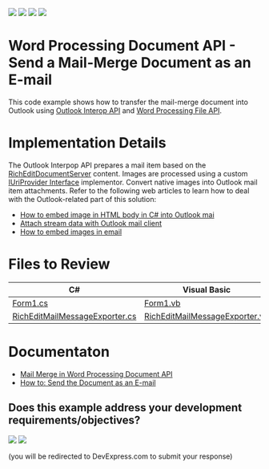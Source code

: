 <!-- default badges list -->
![](https://img.shields.io/endpoint?url=https://codecentral.devexpress.com/api/v1/VersionRange/142556795/18.1.3%2B)
[![](https://img.shields.io/badge/Open_in_DevExpress_Support_Center-FF7200?style=flat-square&logo=DevExpress&logoColor=white)](https://supportcenter.devexpress.com/ticket/details/T830554)
[![](https://img.shields.io/badge/📖_How_to_use_DevExpress_Examples-e9f6fc?style=flat-square)](https://docs.devexpress.com/GeneralInformation/403183)
[![](https://img.shields.io/badge/💬_Leave_Feedback-feecdd?style=flat-square)](#does-this-example-address-your-development-requirementsobjectives)
<!-- default badges end -->
# Word Processing Document API - Send a Mail-Merge Document as an E-mail

This code example shows how to transfer the mail-merge document into Outlook using [Outlook Interop API](https://docs.microsoft.com/en-us/office/client-developer/outlook/pia/welcome-to-the-outlook-primary-interop-assembly-reference) and [Word Processing File API](https://docs.devexpress.com/OfficeFileAPI/17488/word-processing-document-api).

# Implementation Details

The Outlook Interpop API prepares a mail item based on the [RichEditDocumentServer]() content. Images are processed using a custom [IUriProvider Interface](https://docs.devexpress.com/OfficeFileAPI/DevExpress.Office.Services.IUriProvider) implementor. Convert native images into Outlook mail item attachments. Refer to the following web articles to learn how to deal with the Outlook-related part of this solution:

* [How to embed image in HTML body in C# into Outlook mai](http://social.msdn.microsoft.com/Forums/en-US/vsto/thread/6c063b27-7e8a-4963-ad5f-ce7e5ffb2c64/)
* [Attach stream data with Outlook mail client](http://social.msdn.microsoft.com/Forums/pl/outlookdev/thread/17efe46b-18fe-450f-9f6e-d8bb116161d8)
* [How to embed images in email](http://stackoverflow.com/questions/4312687/how-to-embed-images-in-email)

# Files to Review

| C# | Visual Basic |
|---|---|
| [Form1.cs](./CS/MailMergeEmail/Form1.cs) | [Form1.vb](./VB/MailMergeEmail/Form1.vb) |
| [RichEditMailMessageExporter.cs](./CS/MailMergeEmail/RichEditMailMessageExporter.cs) | [RichEditMailMessageExporter.vb](./VB/MailMergeEmail/RichEditMailMessageExporter.vb) |

# Documentaton

* [Mail Merge in Word Processing Document API](https://docs.devexpress.com/OfficeFileAPI/15277/word-processing-document-api/mail-merge)
* [How to: Send the Document as an E-mail](https://docs.devexpress.com/OfficeFileAPI/120519/word-processing-document-api/examples/export/how-to-send-the-mail-merge-document-as-an-e-mail)
<!-- feedback -->
## Does this example address your development requirements/objectives?

[<img src="https://www.devexpress.com/support/examples/i/yes-button.svg"/>](https://www.devexpress.com/support/examples/survey.xml?utm_source=github&utm_campaign=word-document-api-send-mail-merge-document-as-email&~~~was_helpful=yes) [<img src="https://www.devexpress.com/support/examples/i/no-button.svg"/>](https://www.devexpress.com/support/examples/survey.xml?utm_source=github&utm_campaign=word-document-api-send-mail-merge-document-as-email&~~~was_helpful=no)

(you will be redirected to DevExpress.com to submit your response)
<!-- feedback end -->

